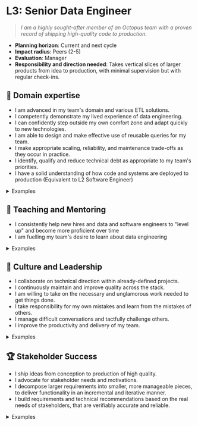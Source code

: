 # L3: Senior Data Engineer

> _I am a highly sought-after member of an Octopus team with a proven record of shipping high-quality code to production._

- **Planning horizon**: Current and next cycle
- **Impact radius**: Peers (2-5)
- **Evaluation**: Manager
- **Responsibility and direction needed**: Takes vertical slices of larger products from idea to production, with minimal supervision but with regular check-ins.

## 🦉 Domain expertise

- I am advanced in my team's domain and various ETL solutions.
- I competently demonstrate my lived experience of data engineering.
- I can confidently step outside my own comfort zone and adapt quickly to new technologies.
- I am able to design and make effective use of reusable queries for my team.
- I make appropriate scaling, reliability, and maintenance trade-offs as they occur in practice.
- I identify, qualify and reduce technical debt as appropriate to my team's priorities.
- I have a solid understanding of how code and systems are deployed to production (Equivalent to L2 Software Engineer)


<details>
<summary>Examples</summary>

- I set up or maintained an automated integration and delivery pipeline.
- I determined the technical direction within a brown-field project.
- I made pragmatic decisions in order to ship a product.
- People asked me for my opinion when making technical decisions because I had a proven track record of making wise choices.

</details>

## 🌱 Teaching and Mentoring

- I consistently help new hires and data and software engineers to "level up" and become more proficient over time
- I am fuelling my team's desire to learn about data engineering

<details>
<summary>Examples</summary>

- I ran a knowledge sharing session.
- I mentored a more junior developer and they went on to achieve something they couldn't have before.
- I was buddy to a new team member and helped them navigate our systems and culture.
- I shared useful videos/blogs/papers that led to some action.
- I saw an opportunity to train others on an aspect of the data platform, I ran a knowledge sharing session.


</details>

## 🧭 Culture and Leadership

- I collaborate on technical direction within already-defined projects.
- I continuously maintain and improve quality across the stack.
- I am willing to take on the necessary and unglamorous work needed to get things done.
- I take responsibility for my own mistakes and learn from the mistakes of others.
- I manage difficult conversations and tactfully challenge others.
- I improve the productivity and delivery of my team.

<details>
<summary>Examples</summary>

- I performed regular interviews for _data-engineering_ candidates, and provided detailed and useful feedback.
- I took on a significant share of unplanned work and other "housekeeping" tasks.
- I spotted a contentious issue that could have gone badly and facilitated everyone toward a decision that resolved the situation.
- I took on a task in a greenfield area that required me to design a new component/system/feature, I organized/led others to a succesful outcome.
- I recognised a problem early and got in to fix it even though it wasn't my fault.
- I wrote a clear and concise proposal that persuaded the team to act on my idea.

</details>

## 🏆 Stakeholder Success

- I ship ideas from conception to production of high quality.
- I advocate for stakeholder needs and motivations.
- I decompose larger requirements into smaller, more manageable pieces, to deliver functionality in an incremental and iterative manner.
- I build requirements and technical recommendations based on the real needs of stakeholders, that are verifiably accurate and reliable.

<details>
<summary>Examples</summary>

- I led a shaped pitch from idea to production
- I gave an early access version to our stakeholders to get feedback during development, and acted on that feedback.
- I helped unblock the delivery pipeline to make sure we could verify the expected behaviour of the changes we made to production.
- I analyzed data to make technical and scope decisions during project planning and rollout.
- I gave our stakeholder a suitable time for when an issue would be resolved, once confirming it wasn't urgent / suitable workarounds existed.


</details>
